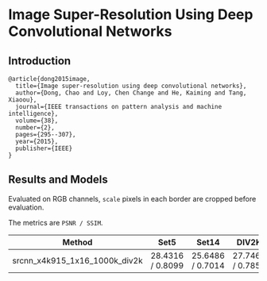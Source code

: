 # Image Super-Resolution Using Deep Convolutional Networks

## Introduction

```
@article{dong2015image,
  title={Image super-resolution using deep convolutional networks},
  author={Dong, Chao and Loy, Chen Change and He, Kaiming and Tang, Xiaoou},
  journal={IEEE transactions on pattern analysis and machine intelligence},
  volume={38},
  number={2},
  pages={295--307},
  year={2015},
  publisher={IEEE}
}
```

## Results and Models

Evaluated on RGB channels, `scale` pixels in each border are cropped before evaluation.

The metrics are `PSNR / SSIM`.

|   Method   |  Set5  | Set14 | DIV2K | Download |
|:----------:|:----:|:-----:|:----:|:--------:|
| srcnn_x4k915_1x16_1000k_div2k | 28.4316 / 0.8099 | 25.6486 /  0.7014 | 27.7460 / 0.7854 | [model](TODO) &#124; [log](TODO) |
